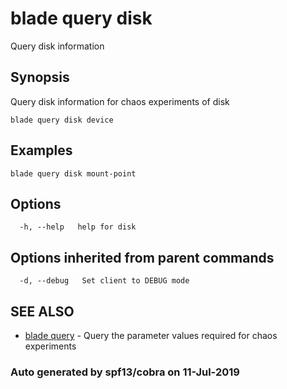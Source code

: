 # blade query disk

Query disk information

## Synopsis

Query disk information for chaos experiments of disk

```text
blade query disk device
```

## Examples

```text
blade query disk mount-point
```

## Options

```text
  -h, --help   help for disk
```

## Options inherited from parent commands

```text
  -d, --debug   Set client to DEBUG mode
```

## SEE ALSO

* [blade query](blade_query.md)     - Query the parameter values required for chaos experiments

### Auto generated by spf13/cobra on 11-Jul-2019

